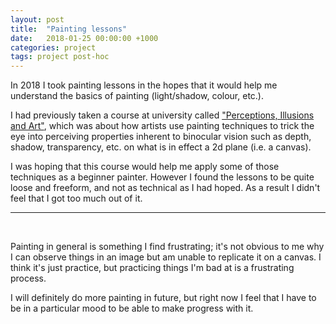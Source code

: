 ```yaml
---
layout: post
title:  "Painting lessons"
date:   2018-01-25 00:00:00 +1000
categories: project
tags: project post-hoc
---
```


In 2018 I took painting lessons in the hopes that it would help me
understand the basics of painting (light/shadow, colour, etc.).

I had previously taken a course at university called ["Perceptions,
Illusions and Art"][opto20004], which was about how artists use painting
techniques to trick the eye into perceiving properties inherent to
binocular vision such as depth, shadow, transparency, etc. on what is
in effect a 2d plane (i.e. a canvas).

I was hoping that this course would help me apply some of those techniques
as a beginner painter. However I found the lessons to be quite loose and
freeform, and not as technical as I had hoped. As a result I didn't feel
that I got too much out of it.

***
<br>

Painting in general is something I find frustrating; it's not obvious to
me why I can observe things in an image but am unable to replicate it
on a canvas. I think it's just practice, but practicing things I'm bad at
is a frustrating process. 

I will definitely do more painting in future,
but right now I feel that I have to be in a particular mood to be able
to make progress with it. 


[opto20004]: https://handbook.unimelb.edu.au/2017/subjects/opto20004
